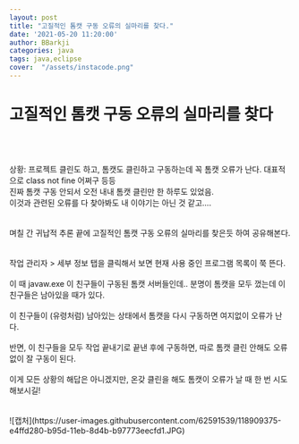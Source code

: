 ```yaml
---
layout: post
title: "고질적인 톰캣 구동 오류의 실마리를 찾다."
date: '2021-05-20 11:20:00'
author: BBarkji
categories: java
tags: java,eclipse
cover:  "/assets/instacode.png"
---
```




# 고질적인 톰캣 구동 오류의 실마리를 찾다
<br/>
<br/>
<br/>
상황: 프로젝트 클린도 하고, 톰캣도 클린하고 구동하는데 꼭 톰캣 오류가 난다. 대표적으로 class not fine 어쩌구 등등
<br/>
진짜 톰캣 구동 안되서 오전 내내 톰캣 클린만 한 하루도 있었음.
<br/>
이것과 관련된 오류를 다 찾아봐도 내 이야기는 아닌 것 같고....
<br/>
<br/>
<br/>
며칠 간 귀납적 추론 끝에 고질적인 톰캣 구동 오류의 실마리를 찾은듯 하여 공유해본다.
<br/>
<br/>
<br/>
작업 관리자 > 세부 정보 탭을 클릭해서 보면 현재 사용 중인 프로그램 목록이 쭉 뜬다.
<br/>
<br/>
이 때 javaw.exe 이 친구들이 구동된 톰캣 서버들인데.. 분명이 톰캣을 모두 껐는데 이 친구들은 남아있을 때가 있다.
<br/>
<br/>
이 친구들이 (유령처럼) 남아있는 상태에서 톰캣을 다시 구동하면 여지없이 오류가 난다.
<br/>
<br/>
반면, 이 친구들을 모두 작업 끝내기로 끝낸 후에 구동하면, 따로 톰캣 클린 안해도 오류 없이 잘 구동이 된다.
<br/>
<br/>
이게 모든 상황의 해답은 아니겠지만, 온갖 클린을 해도 톰캣이 오류가 날 때 한 번 시도해보시길!
<br/>
<br/>
<br/>
![캡처](https://user-images.githubusercontent.com/62591539/118909375-e4ffd280-b95d-11eb-8d4b-b97773eecfd1.JPG)

